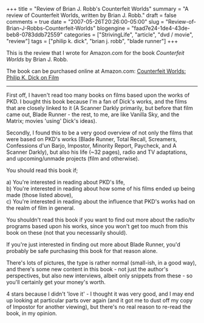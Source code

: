 +++
title = "Review of Brian J. Robb's Counterfeit Worlds"
summary = "A review of Counterfeit Worlds, written by Brian J. Robb."
draft = false
comments = true
date = "2007-05-26T20:26:00-05:00"
slug = "Review-of-Brian-J-Robbs-Counterfeit-Worlds"
blogengine = "faad7e24-1de4-43de-beb8-0783ddb72559"
categories = ["StrivingLife", "article", "dvd / movie", "review"]
tags = ["philip k. dick", "brian j. robb", "blade runner"]
+++

<p>
This is the review that I wrote for Amazon.com for the book <cite>Counterfeit Worlds</cite> by Brian J. Robb.<!--more-->
</p>
<p>
The book can be purchased online at Amazon.com: <a href="http://www.amazon.com/gp/product/1840239689?ie=UTF8&amp;tag=strivinglifen-20&amp;linkCode=as2&amp;camp=1789&amp;creative=9325&amp;creativeASIN=1840239689">Counterfeit Worlds: Philip K. Dick on Film</a>
</p>
<hr />
<p>
First off, I haven&#39;t read too many books on films based upon the works of PKD. I bought this book because I&#39;m a fan of Dick&#39;s works, and the films that are closely linked to it (A Scanner Darkly primarily, but before that film came out, Blade Runner - the rest, to me, are like Vanilla Sky, and the Matrix; movies &#39;using&#39; Dick&#39;s ideas).<!--adsense-->
</p>
<p>
Secondly, I found this to be a very good overview of not only the films that were based on PKD&#39;s works (Blade Runner, Total Recall, Screamers, Confessions d&#39;un Barjo, Impostor, Minority Report, Paycheck, and A Scanner Darkly), but also his life (~32 pages), radio and TV adaptations, and upcoming/unmade projects (film and otherwise).
</p>
<p>
You should read this book if;
</p>
<p>
a) You&#39;re interested in reading about PKD&#39;s life,<br />
b) You&#39;re interested in reading about how some of his films ended up being made (those listed above),<br />
c) You&#39;re interested in reading about the influence that PKD&#39;s works had on the realm of film in general.
</p>
<p>
You shouldn&#39;t read this book if you want to find out more about the radio/tv programs based upon his works, since you won&#39;t get too much from this book on these (not that you necessarily should).
</p>
<p>
If you&#39;re just interested in finding out more about Blade Runner, you&#39;d probably be safe purchasing this book for that reason alone.
</p>
<p>
There&#39;s lots of pictures, the type is rather normal (small-ish, in a good way), and there&#39;s some new content in this book - not just the author&#39;s perspectives, but also new interviews, albeit only snippets from these - so you&#39;ll certainly get your money&#39;s worth.
</p>
<p>
4 stars because I didn&#39;t &#39;love it&#39; - I thought it was very good, and I may end up looking at particular parts over again (and it got me to dust off my copy of Impostor for another viewing), but there&#39;s no real reason to re-read the book, in my opinion.
</p>

